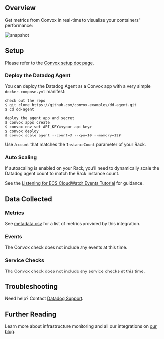 ## Overview

Get metrics from Convox in real-time to visualize your containers' performance:

![snapshot](https://raw.githubusercontent.com/DataDog/integrations-extras/master/convox/images/snapshot.png)

## Setup

Please refer to the [Convox setup doc page](https://convox.com/docs/datadog/).

### Deploy the Datadog Agent

You can deploy the Datadog Agent as a Convox app with a very simple `docker-compose.yml` manifest:

```
check out the repo
$ git clone https://github.com/convox-examples/dd-agent.git
$ cd dd-agent

deploy the agent app and secret
$ convox apps create
$ convox env set API_KEY=<your api key>
$ convox deploy
$ convox scale agent --count=3 --cpu=10 --memory=128
```

Use a `count` that matches the `InstanceCount` parameter of your Rack.

### Auto Scaling

If autoscaling is enabled on your Rack, you’ll need to dynamically scale the Datadog agent count to match the Rack instance count.

See the [Listening for ECS CloudWatch Events Tutorial](http://docs.aws.amazon.com/AmazonECS/latest/developerguide/ecs_cwet.html) for guidance.

## Data Collected
### Metrics
See [metadata.csv](https://github.com/DataDog/integrations-extras/blob/master/convox/metadata.csv) for a list of metrics provided by this integration.

### Events
The Convox check does not include any events at this time.

### Service Checks
The Convox check does not include any service checks at this time.

## Troubleshooting
Need help? Contact [Datadog Support](http://docs.datadoghq.com/help/).

## Further Reading

Learn more about infrastructure monitoring and all our integrations on [our blog](https://www.datadoghq.com/blog/).
